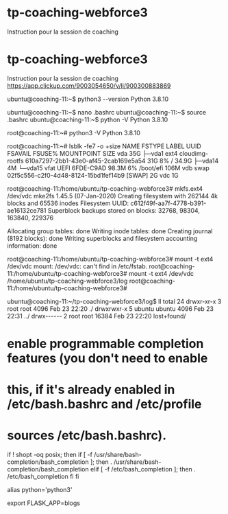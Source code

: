 # tp-coaching-webforce3
Instruction pour la session de coaching
# tp-coaching-webforce3
Instruction pour la session de coaching
https://app.clickup.com/9003054650/v/li/900300883869



ubuntu@coaching-11:~$ python3 --version
Python 3.8.10


ubuntu@coaching-11:~$ nano .bashrc
ubuntu@coaching-11:~$ source .bashrc
ubuntu@coaching-11:~$ python -V
Python 3.8.10

root@coaching-11:~# python3 -V
Python 3.8.10

root@coaching-11:~# lsblk -fe7 -o +size
NAME    FSTYPE LABEL           UUID                                 FSAVAIL FSUSE% MOUNTPOINT  SIZE
vda                                                                                             35G
├─vda1  ext4   cloudimg-rootfs 610a7297-2bb1-43e0-af45-2cab169e5a54     31G     8% /          34.9G
├─vda14                                                                                          4M
└─vda15 vfat   UEFI            6FDE-C9AD                              98.3M     6% /boot/efi   106M
vdb     swap                   02f5c556-c2f0-4d48-8124-15bd1fef14b9                [SWAP]        2G
vdc                                                                                              1G

root@coaching-11:/home/ubuntu/tp-coaching-webforce3# mkfs.ext4 /dev/vdc
mke2fs 1.45.5 (07-Jan-2020)
Creating filesystem with 262144 4k blocks and 65536 inodes
Filesystem UUID: c612f49f-aa7f-4778-b391-ae16132ce781
Superblock backups stored on blocks:
        32768, 98304, 163840, 229376

Allocating group tables: done
Writing inode tables: done
Creating journal (8192 blocks): done
Writing superblocks and filesystem accounting information: done


root@coaching-11:/home/ubuntu/tp-coaching-webforce3# mount -t ext4 /dev/vdc
mount: /dev/vdc: can't find in /etc/fstab.
root@coaching-11:/home/ubuntu/tp-coaching-webforce3# mount -t ext4 /dev/vdc /home/ubuntu/tp-coaching-webforce3/log
root@coaching-11:/home/ubuntu/tp-coaching-webforce3#

ubuntu@coaching-11:~/tp-coaching-webforce3/log$ ll
total 24
drwxr-xr-x 3 root   root    4096 Feb 23 22:20 ./
drwxrwxr-x 5 ubuntu ubuntu  4096 Feb 23 22:31 ../
drwx------ 2 root   root   16384 Feb 23 22:20 lost+found/


# enable programmable completion features (you don't need to enable
# this, if it's already enabled in /etc/bash.bashrc and /etc/profile
# sources /etc/bash.bashrc).
if ! shopt -oq posix; then
  if [ -f /usr/share/bash-completion/bash_completion ]; then
    . /usr/share/bash-completion/bash_completion
  elif [ -f /etc/bash_completion ]; then
    . /etc/bash_completion
  fi
fi



alias python='python3'

export FLASK_APP=blogs




